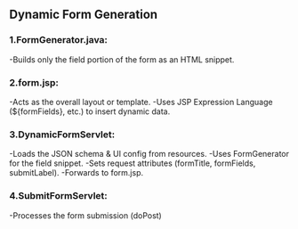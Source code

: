 ## Dynamic Form Generation

### 1.FormGenerator.java:
  -Builds only the field portion of the form as an HTML snippet.
### 2.form.jsp:
  -Acts as the overall layout or template.
  -Uses JSP Expression Language (${formFields}, etc.) to insert dynamic data.
### 3.DynamicFormServlet:
  -Loads the JSON schema & UI config from resources.
  -Uses FormGenerator for the field snippet.
  -Sets request attributes (formTitle, formFields, submitLabel).
  -Forwards to form.jsp.
### 4.SubmitFormServlet:
  -Processes the form submission (doPost)

